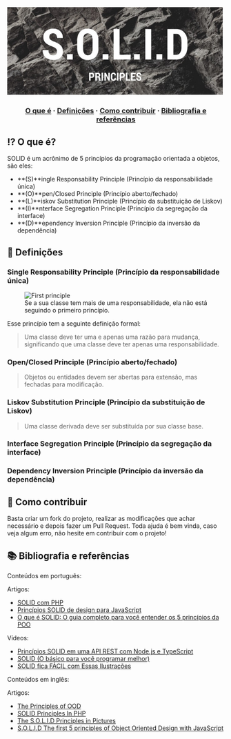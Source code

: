 ## <img src="https://raw.githubusercontent.com/gabrielpatrola/programming-principles/master/SOLID/assets/solid.jpeg" alt="Solid" width="500"/><br>

<h3 align="center">
  <a href="#-o-que-e">O que é</a>
  <span> · </span>
  <a href="#-definicoes">Definições</a>
  <span> · </span>
  <a href="#-como-contribuir">Como contribuir</a>
  <span> · </span>
  <a href="#-bibliografia-e-referencias">Bibliografia e referências</a>
</h3>

## ⁉ O que é?

SOLID é um acrônimo de 5 princípios da programação orientada a objetos, são eles:

- **(S)**ingle Responsability Principle (Princípio da responsabilidade única)
- **(O)**pen/Closed Principle (Princípio aberto/fechado)
- **(L)**iskov Substitution Principle (Princípio da substituição de Liskov)
- **(I)**nterface Segregation Principle (Princípio da segregação da interface)
- **(D)**ependency Inversion Principle (Princípio da inversão da dependência)

## 💯 Definições

### Single Responsability Principle (Princípio da responsabilidade única)
<figure>
<img src="https://raw.githubusercontent.com/gabrielpatrola/programming-principles/master/SOLID/assets/first.jpeg" alt="First principle" width="500"/>
<figcaption>Se a sua classe tem mais de uma responsabilidade, ela não está seguindo o primeiro princípio.</figcaption>
</figure>

Esse princípio tem a seguinte definição formal:

> Uma classe deve ter uma e apenas uma razão para mudança, significando que uma classe deve ter apenas uma responsabilidade.



### Open/Closed Principle (Princípio aberto/fechado)

> Objetos ou entidades devem ser abertas para extensão, mas fechadas para modificação.

### Liskov Substitution Principle (Princípio da substituição de Liskov)

> Uma classe derivada deve ser substituída por sua classe base.

### Interface Segregation Principle (Princípio da segregação da interface)

### Dependency Inversion Principle (Princípio da inversão da dependência)


## 💪 Como contribuir

Basta criar um fork do projeto, realizar as modificações que achar necessário e depois fazer um Pull Request.
Toda ajuda é bem vinda, caso veja algum erro, não hesite em contribuir com o projeto!

## 📚 Bibliografia e referências

Conteúdos em português:

Artigos:
- [SOLID com PHP](https://imasters.com.br/back-end/solid-com-php)
- [Princípios SOLID de design para JavaScript](https://www.infoq.com/br/news/2014/02/solid-principios-javascript/)
- [O que é SOLID: O guia completo para você entender os 5 princípios da POO](https://medium.com/desenvolvendo-com-paixao/o-que-é-solid-o-guia-completo-para-você-entender-os-5-princípios-da-poo-2b937b3fc530)

Vídeos:
- [Princípios SOLID em uma API REST com Node.js e TypeScript](https://www.youtube.com/watch?v=vAV4Vy4jfkc)
- [SOLID (O básico para você programar melhor)](https://www.youtube.com/watch?v=mkx0CdWiPRA)
- [SOLID fica FÁCIL com Essas Ilustrações](https://www.youtube.com/watch?v=6SfrO3D4dHM)

Conteúdos em inglês:

Artigos:
- [The Principles of OOD](http://butunclebob.com/ArticleS.UncleBob.PrinciplesOfOod)
- [SOLID Principles In PHP](https://www.hashbangcode.com/article/solid-principles-php)
- [The S.O.L.I.D Principles in Pictures](https://medium.com/backticks-tildes/the-s-o-l-i-d-principles-in-pictures-b34ce2f1e898)
- [S.O.L.I.D The first 5 principles of Object Oriented Design with JavaScript](https://medium.com/@cramirez92/s-o-l-i-d-the-first-5-priciples-of-object-oriented-design-with-javascript-790f6ac9b9fa)
